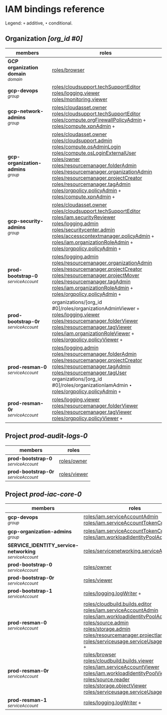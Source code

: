 # IAM bindings reference

Legend: <code>+</code> additive, <code>•</code> conditional.

## Organization <i>[org_id #0]</i>

| members | roles |
|---|---|
|<b>GCP organization domain</b><br><small><i>domain</i></small>|[roles/browser](https://cloud.google.com/iam/docs/understanding-roles#browser) |
|<b>gcp-devops</b><br><small><i>group</i></small>|[roles/cloudsupport.techSupportEditor](https://cloud.google.com/iam/docs/understanding-roles#cloudsupport.techSupportEditor) <br>[roles/logging.viewer](https://cloud.google.com/iam/docs/understanding-roles#logging.viewer) <br>[roles/monitoring.viewer](https://cloud.google.com/iam/docs/understanding-roles#monitoring.viewer) |
|<b>gcp-network-admins</b><br><small><i>group</i></small>|[roles/cloudasset.owner](https://cloud.google.com/iam/docs/understanding-roles#cloudasset.owner) <br>[roles/cloudsupport.techSupportEditor](https://cloud.google.com/iam/docs/understanding-roles#cloudsupport.techSupportEditor) <br>[roles/compute.orgFirewallPolicyAdmin](https://cloud.google.com/iam/docs/understanding-roles#compute.orgFirewallPolicyAdmin) <code>+</code><br>[roles/compute.xpnAdmin](https://cloud.google.com/iam/docs/understanding-roles#compute.xpnAdmin) <code>+</code>|
|<b>gcp-organization-admins</b><br><small><i>group</i></small>|[roles/cloudasset.owner](https://cloud.google.com/iam/docs/understanding-roles#cloudasset.owner) <br>[roles/cloudsupport.admin](https://cloud.google.com/iam/docs/understanding-roles#cloudsupport.admin) <br>[roles/compute.osAdminLogin](https://cloud.google.com/iam/docs/understanding-roles#compute.osAdminLogin) <br>[roles/compute.osLoginExternalUser](https://cloud.google.com/iam/docs/understanding-roles#compute.osLoginExternalUser) <br>[roles/owner](https://cloud.google.com/iam/docs/understanding-roles#owner) <br>[roles/resourcemanager.folderAdmin](https://cloud.google.com/iam/docs/understanding-roles#resourcemanager.folderAdmin) <br>[roles/resourcemanager.organizationAdmin](https://cloud.google.com/iam/docs/understanding-roles#resourcemanager.organizationAdmin) <br>[roles/resourcemanager.projectCreator](https://cloud.google.com/iam/docs/understanding-roles#resourcemanager.projectCreator) <br>[roles/resourcemanager.tagAdmin](https://cloud.google.com/iam/docs/understanding-roles#resourcemanager.tagAdmin) <br>[roles/orgpolicy.policyAdmin](https://cloud.google.com/iam/docs/understanding-roles#orgpolicy.policyAdmin) <code>+</code><br>[roles/compute.xpnAdmin](https://cloud.google.com/iam/docs/understanding-roles#compute.xpnAdmin) <code>+</code>|
|<b>gcp-security-admins</b><br><small><i>group</i></small>|[roles/cloudasset.owner](https://cloud.google.com/iam/docs/understanding-roles#cloudasset.owner) <br>[roles/cloudsupport.techSupportEditor](https://cloud.google.com/iam/docs/understanding-roles#cloudsupport.techSupportEditor) <br>[roles/iam.securityReviewer](https://cloud.google.com/iam/docs/understanding-roles#iam.securityReviewer) <br>[roles/logging.admin](https://cloud.google.com/iam/docs/understanding-roles#logging.admin) <br>[roles/securitycenter.admin](https://cloud.google.com/iam/docs/understanding-roles#securitycenter.admin) <br>[roles/accesscontextmanager.policyAdmin](https://cloud.google.com/iam/docs/understanding-roles#accesscontextmanager.policyAdmin) <code>+</code><br>[roles/iam.organizationRoleAdmin](https://cloud.google.com/iam/docs/understanding-roles#iam.organizationRoleAdmin) <code>+</code><br>[roles/orgpolicy.policyAdmin](https://cloud.google.com/iam/docs/understanding-roles#orgpolicy.policyAdmin) <code>+</code>|
|<b>prod-bootstrap-0</b><br><small><i>serviceAccount</i></small>|[roles/logging.admin](https://cloud.google.com/iam/docs/understanding-roles#logging.admin) <br>[roles/resourcemanager.organizationAdmin](https://cloud.google.com/iam/docs/understanding-roles#resourcemanager.organizationAdmin) <br>[roles/resourcemanager.projectCreator](https://cloud.google.com/iam/docs/understanding-roles#resourcemanager.projectCreator) <br>[roles/resourcemanager.projectMover](https://cloud.google.com/iam/docs/understanding-roles#resourcemanager.projectMover) <br>[roles/resourcemanager.tagAdmin](https://cloud.google.com/iam/docs/understanding-roles#resourcemanager.tagAdmin) <br>[roles/iam.organizationRoleAdmin](https://cloud.google.com/iam/docs/understanding-roles#iam.organizationRoleAdmin) <code>+</code><br>[roles/orgpolicy.policyAdmin](https://cloud.google.com/iam/docs/understanding-roles#orgpolicy.policyAdmin) <code>+</code>|
|<b>prod-bootstrap-0r</b><br><small><i>serviceAccount</i></small>|organizations/[org_id #0]/roles/organizationAdminViewer <code>+</code><br>[roles/logging.viewer](https://cloud.google.com/iam/docs/understanding-roles#logging.viewer) <br>[roles/resourcemanager.folderViewer](https://cloud.google.com/iam/docs/understanding-roles#resourcemanager.folderViewer) <br>[roles/resourcemanager.tagViewer](https://cloud.google.com/iam/docs/understanding-roles#resourcemanager.tagViewer) <br>[roles/iam.organizationRoleViewer](https://cloud.google.com/iam/docs/understanding-roles#iam.organizationRoleViewer) <code>+</code><br>[roles/orgpolicy.policyViewer](https://cloud.google.com/iam/docs/understanding-roles#orgpolicy.policyViewer) <code>+</code>|
|<b>prod-resman-0</b><br><small><i>serviceAccount</i></small>|[roles/logging.admin](https://cloud.google.com/iam/docs/understanding-roles#logging.admin) <br>[roles/resourcemanager.folderAdmin](https://cloud.google.com/iam/docs/understanding-roles#resourcemanager.folderAdmin) <br>[roles/resourcemanager.projectCreator](https://cloud.google.com/iam/docs/understanding-roles#resourcemanager.projectCreator) <br>[roles/resourcemanager.tagAdmin](https://cloud.google.com/iam/docs/understanding-roles#resourcemanager.tagAdmin) <br>[roles/resourcemanager.tagUser](https://cloud.google.com/iam/docs/understanding-roles#resourcemanager.tagUser) <br>organizations/[org_id #0]/roles/organizationIamAdmin <code>•</code><br>[roles/orgpolicy.policyAdmin](https://cloud.google.com/iam/docs/understanding-roles#orgpolicy.policyAdmin) <code>+</code>|
|<b>prod-resman-0r</b><br><small><i>serviceAccount</i></small>|[roles/logging.viewer](https://cloud.google.com/iam/docs/understanding-roles#logging.viewer) <br>[roles/resourcemanager.folderViewer](https://cloud.google.com/iam/docs/understanding-roles#resourcemanager.folderViewer) <br>[roles/resourcemanager.tagViewer](https://cloud.google.com/iam/docs/understanding-roles#resourcemanager.tagViewer) <br>[roles/orgpolicy.policyViewer](https://cloud.google.com/iam/docs/understanding-roles#orgpolicy.policyViewer) <code>+</code>|

## Project <i>prod-audit-logs-0</i>

| members | roles |
|---|---|
|<b>prod-bootstrap-0</b><br><small><i>serviceAccount</i></small>|[roles/owner](https://cloud.google.com/iam/docs/understanding-roles#owner) |
|<b>prod-bootstrap-0r</b><br><small><i>serviceAccount</i></small>|[roles/viewer](https://cloud.google.com/iam/docs/understanding-roles#viewer) |

## Project <i>prod-iac-core-0</i>

| members | roles |
|---|---|
|<b>gcp-devops</b><br><small><i>group</i></small>|[roles/iam.serviceAccountAdmin](https://cloud.google.com/iam/docs/understanding-roles#iam.serviceAccountAdmin) <br>[roles/iam.serviceAccountTokenCreator](https://cloud.google.com/iam/docs/understanding-roles#iam.serviceAccountTokenCreator) |
|<b>gcp-organization-admins</b><br><small><i>group</i></small>|[roles/iam.serviceAccountTokenCreator](https://cloud.google.com/iam/docs/understanding-roles#iam.serviceAccountTokenCreator) <br>[roles/iam.workloadIdentityPoolAdmin](https://cloud.google.com/iam/docs/understanding-roles#iam.workloadIdentityPoolAdmin) |
|<b>SERVICE_IDENTITY_service-networking</b><br><small><i>serviceAccount</i></small>|[roles/servicenetworking.serviceAgent](https://cloud.google.com/iam/docs/understanding-roles#servicenetworking.serviceAgent) <code>+</code>|
|<b>prod-bootstrap-0</b><br><small><i>serviceAccount</i></small>|[roles/owner](https://cloud.google.com/iam/docs/understanding-roles#owner) |
|<b>prod-bootstrap-0r</b><br><small><i>serviceAccount</i></small>|[roles/viewer](https://cloud.google.com/iam/docs/understanding-roles#viewer) |
|<b>prod-bootstrap-1</b><br><small><i>serviceAccount</i></small>|[roles/logging.logWriter](https://cloud.google.com/iam/docs/understanding-roles#logging.logWriter) <code>+</code>|
|<b>prod-resman-0</b><br><small><i>serviceAccount</i></small>|[roles/cloudbuild.builds.editor](https://cloud.google.com/iam/docs/understanding-roles#cloudbuild.builds.editor) <br>[roles/iam.serviceAccountAdmin](https://cloud.google.com/iam/docs/understanding-roles#iam.serviceAccountAdmin) <br>[roles/iam.workloadIdentityPoolAdmin](https://cloud.google.com/iam/docs/understanding-roles#iam.workloadIdentityPoolAdmin) <br>[roles/source.admin](https://cloud.google.com/iam/docs/understanding-roles#source.admin) <br>[roles/storage.admin](https://cloud.google.com/iam/docs/understanding-roles#storage.admin) <br>[roles/resourcemanager.projectIamAdmin](https://cloud.google.com/iam/docs/understanding-roles#resourcemanager.projectIamAdmin) <code>•</code><br>[roles/serviceusage.serviceUsageConsumer](https://cloud.google.com/iam/docs/understanding-roles#serviceusage.serviceUsageConsumer) <code>+</code>|
|<b>prod-resman-0r</b><br><small><i>serviceAccount</i></small>|[roles/browser](https://cloud.google.com/iam/docs/understanding-roles#browser) <br>[roles/cloudbuild.builds.viewer](https://cloud.google.com/iam/docs/understanding-roles#cloudbuild.builds.viewer) <br>[roles/iam.serviceAccountViewer](https://cloud.google.com/iam/docs/understanding-roles#iam.serviceAccountViewer) <br>[roles/iam.workloadIdentityPoolViewer](https://cloud.google.com/iam/docs/understanding-roles#iam.workloadIdentityPoolViewer) <br>[roles/source.reader](https://cloud.google.com/iam/docs/understanding-roles#source.reader) <br>[roles/storage.objectViewer](https://cloud.google.com/iam/docs/understanding-roles#storage.objectViewer) <br>[roles/serviceusage.serviceUsageViewer](https://cloud.google.com/iam/docs/understanding-roles#serviceusage.serviceUsageViewer) <code>+</code>|
|<b>prod-resman-1</b><br><small><i>serviceAccount</i></small>|[roles/logging.logWriter](https://cloud.google.com/iam/docs/understanding-roles#logging.logWriter) <code>+</code>|
